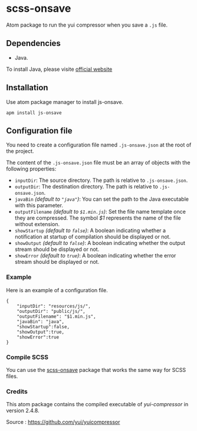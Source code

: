 # scss-onsave
Atom package to run the yui compressor when you save a `.js` file.

## Dependencies
* Java.

To install Java, please visite [official website](https://www.java.com/download/)

## Installation

Use atom package manager to install js-onsave.

`apm install js-onsave`

## Configuration file

You need to create a configuration file named `.js-onsave.json` at the root of the project.

The content of the `.js-onsave.json` file must be an array of objects with the following properties:

* `inputDir`: The source directory. The path is relative to `.js-onsave.json`.
* `outputDir`: The destination directory. The path is relative to `.js-onsave.json`.
* `javaBin` _(default to `"java"`)_: You can set the path to the Java executable with this parameter.
* `outputFilename` _(default to `$1.min.js`)_: Set the file name template once they are compressed. The symbol _$1_ represents the name of the file without extension.
* `showStartup` _(default to `false`)_: A boolean indicating whether a notification at startup of compilation should be displayed or not.
* `showOutput` _(default to `false`)_: A boolean indicating whether the output stream should be displayed or not.
* `showError` _(default to `true`)_: A boolean indicating whether the error stream should be displayed or not.

### Example ###

Here is an example of a configuration file.

```
{
	"inputDir": "resources/js/",
	"outputDir": "public/js/",
	"outputFilename": "$1.min.js",
	"javaBin": "java",
	"showStartup":false,
	"showOutput":true,
	"showError":true
}
```

### Compile SCSS ###

You can use the [scss-onsave](https://atom.io/packages/scss-onsave) package that works the same way for SCSS files.

### Credits ###

This atom package contains the compiled executable of _yui-compressor_ in version 2.4.8.

Source : https://github.com/yui/yuicompressor
